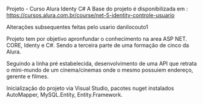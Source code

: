 Projeto -  Curso Alura Identy C#
A Base do projeto é disponibilizada em : https://cursos.alura.com.br/course/net-5-identity-controle-usuario

Alterações subsequentes feitas pelo usario danilocouto1

Projeto tem por objetivo apronfundar o conhecimento na area ASP NET. CORE, Identy e C#. Sendo a terceira parte de uma formação de cinco da Alura.

Seguindo a linha pré estabelecida, desenvolvimento de uma API que retrata o mini-mundo de um cinema/cinemas onde o mesmo possuiem endereço, gerente e filmes.

Inicialização do projeto via Visual Studio, pacotes nuget instalados AutoMapper, MySQL.Entity, Entity.Framework. 
